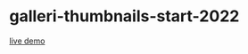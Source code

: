 # galleri-thumbnails-start-2022
[live demo]([https://www.google.com](https://ditja.github.io/galleri-thumbnails-start-2022/))
